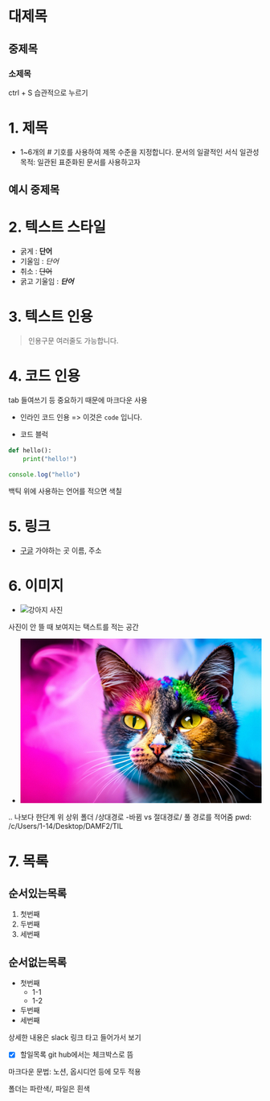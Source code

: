 # 대제목
## 중제목
### 소제목

ctrl + S 습관적으로 누르기

# 1. 제목

- 1~6개의 # 기호를 사용하여 제목 수준을 지정합니다.
문서의 일괄적인 서식 일관성
목적: 일관된 표준화된 문서를 사용하고자

## 예시 중제목

# 2. 텍스트 스타일
- 굵게 : **단어**
- 기울임 : *단어*
- 취소 : ~~단어~~
- 굵고 기울임 : ***단어***

# 3. 텍스트 인용

> 인용구문
> 여러줄도 가능합니다.

# 4. 코드 인용

tab 들여쓰기 등 중요하기 때문에 마크다운 사용

- 인라인 코드 인용 => 이것은 `code` 입니다.

- 코드 블럭
```python
def hello():
    print("hello!")
```

```javascript
console.log("hello")
```
백틱 위에 사용하는 언어를 적으면 색칠

# 5. 링크
- [구글](https://google.com)
가야하는 곳 이름, 주소

# 6. 이미지
- ![강아지 사진](https://image.utoimage.com/preview/cp872722/2022/12/202212008462_500.jpg)

사진이 안 뜰 때 보여지는 택스트를 적는 공간

- ![고양이](../assets/cat.jpg)

.. 나보다 한단계 위 상위 폴더 /상대경로 -바뀜
vs 절대경로/ 풀 경로를 적어줌 pwd: /c/Users/1-14/Desktop/DAMF2/TIL

# 7. 목록

## 순서있는목록
1. 첫번째
2. 두번째
3. 세번째

## 순서없는목록
- 첫번째
    - 1-1
    - 1-2
- 두번째
- 세번째

상세한 내용은 slack 링크 타고 들어가서 보기

- [x] 할일목록
    git hub에서는 체크박스로 뜸

마크다운 문법: 노션, 옵시디언 등에 모두 적용

폴더는 파란색/, 파일은 흰색